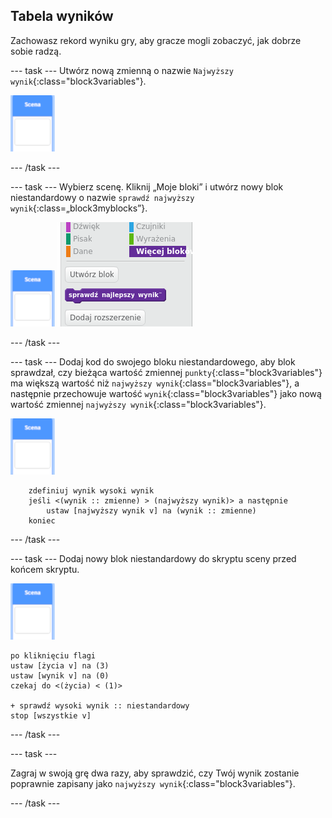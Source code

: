 ## Tabela wyników

Zachowasz rekord wyniku gry, aby gracze mogli zobaczyć, jak dobrze sobie radzą.

\--- task \--- Utwórz nową zmienną o nazwie `Najwyższy wynik`{:class="block3variables"}.

![Duszek sceny](images/stage-sprite.png)

\--- /task \---

\--- task \--- Wybierz scenę. Kliknij „Moje bloki” i utwórz nowy blok niestandardowy o nazwie `sprawdź najwyższy wynik`{:class=„block3myblocks”}.

![Duszek sceny](images/stage-sprite.png) ![zrzut ekranu](images/dots-custom-1.png)

\--- /task \---

\--- task \--- Dodaj kod do swojego bloku niestandardowego, aby blok sprawdzał, czy bieżąca wartość zmiennej `punkty`{:class="block3variables"} ma większą wartość niż `najwyższy wynik`{:class="block3variables"}, a następnie przechowuje wartość `wynik`{:class="block3variables"} jako nową wartość zmiennej `najwyższy wynik`{:class="block3variables"}.

![Duszek sceny](images/stage-sprite.png)

```blocks3
    zdefiniuj wynik wysoki wynik
    jeśli <(wynik :: zmienne) > (najwyższy wynik)> a następnie
        ustaw [najwyższy wynik v] na (wynik :: zmienne)
    koniec
```

\--- /task \---

\--- task \--- Dodaj nowy blok niestandardowy do skryptu sceny przed końcem skryptu.

![Duszek sceny](images/stage-sprite.png)

```blocks3
po kliknięciu flagi
ustaw [życia v] na (3)
ustaw [wynik v] na (0)
czekaj do <(życia) < (1)>

+ sprawdź wysoki wynik :: niestandardowy
stop [wszystkie v]
```

\--- /task \---

\--- task \---

Zagraj w swoją grę dwa razy, aby sprawdzić, czy Twój wynik zostanie poprawnie zapisany jako `najwyższy wynik`{:class="block3variables"}.

\--- /task \---
